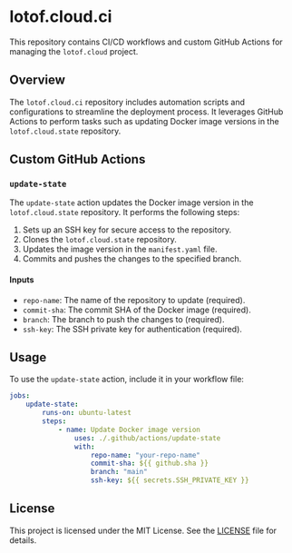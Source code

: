 # lotof.cloud.ci

This repository contains CI/CD workflows and custom GitHub Actions for managing the `lotof.cloud` project.

## Overview

The `lotof.cloud.ci` repository includes automation scripts and configurations to streamline the deployment process. It leverages GitHub Actions to perform tasks such as updating Docker image versions in the `lotof.cloud.state` repository.

## Custom GitHub Actions

### `update-state`

The `update-state` action updates the Docker image version in the `lotof.cloud.state` repository. It performs the following steps:

1. Sets up an SSH key for secure access to the repository.
2. Clones the `lotof.cloud.state` repository.
3. Updates the image version in the `manifest.yaml` file.
4. Commits and pushes the changes to the specified branch.

#### Inputs

- `repo-name`: The name of the repository to update (required).
- `commit-sha`: The commit SHA of the Docker image (required).
- `branch`: The branch to push the changes to (required).
- `ssh-key`: The SSH private key for authentication (required).

## Usage

To use the `update-state` action, include it in your workflow file:

```yaml
jobs:
    update-state:
        runs-on: ubuntu-latest
        steps:
            - name: Update Docker image version
                uses: ./.github/actions/update-state
                with:
                    repo-name: "your-repo-name"
                    commit-sha: ${{ github.sha }}
                    branch: "main"
                    ssh-key: ${{ secrets.SSH_PRIVATE_KEY }}
```

## License

This project is licensed under the MIT License. See the [LICENSE](LICENSE) file for details.
